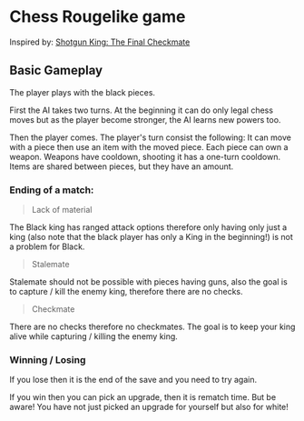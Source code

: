 # Chess Rougelike game

Inspired by: [Shotgun King: The Final Checkmate](https://store.steampowered.com/app/1972440/Shotgun_King_The_Final_Checkmate/)

## Basic Gameplay

The player plays with the black pieces.

First the AI takes two turns. At the beginning it can do only legal chess moves but as the player become stronger, the AI learns new powers too.

Then the player comes. The player's turn consist the following:
It can move with a piece then use an item with the moved piece.
Each piece can own a weapon.
Weapons have cooldown, shooting it has a one-turn cooldown.
Items are shared between pieces, but they have an amount.

### Ending of a match:

> Lack of material

The Black king has ranged attack options therefore only having only just a king (also note that the black player has only a King in the beginning!) is not a problem for Black.

> Stalemate

Stalemate should not be possible with pieces having guns, also the goal is to capture / kill the enemy king, therefore there are no checks.

> Checkmate

There are no checks therefore no checkmates. The goal is to keep your king alive while capturing / killing the enemy king.

### Winning / Losing

If you lose then it is the end of the save and you need to try again.

If you win then you can pick an upgrade, then it is rematch time. But be aware! You have not just picked an upgrade for yourself but also for white!
